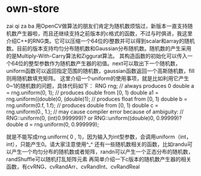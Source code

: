 # own-store
zai qi za ba
用OpenCV做算法的朋友们肯定为随机数烦恼过，新版本一直支持随机数产生器啦，而且还继续支持之前版本的c格式的函数，不过与时俱进，我这里介绍C++的RNG类。它可以压缩一个64位的i整数并可以得到scalar和array的随机数。目前的版本支持均匀分布随机数和Gaussian分布随机数。随机数的产生采用的是Multiply-With-Carry算法和Ziggurat算法。
其构造函数的初始化可以传入一个64位的整型参数作为随机数产生器的初值。next可以取出下一个随机数，uniform函数可以返回指定范围的随机数，gaussian函数返回一个高斯随机数，fill则用随机数填充矩阵。
这里介绍一个uniform的使用事项，就是比如利用它产生0~1的随机数的问题，具体代码如下：
RNG rng;
// always produces 0
double a = rng.uniform(0, 1);
// produces double from [0, 1)
double a1 = rng.uniform((double)0, (double)1);
// produces float from [0, 1)
double b = rng.uniform(0.f, 1.f);
// produces double from [0, 1)
double c = rng.uniform(0., 1.);
// may cause compiler error because of ambiguity:
// RNG::uniform(0, (int)0.999999)? or RNG::uniform((double)0, 0.99999)?
double d = rng.uniform(0, 0.999999);

就是不能写成rng.uniform( 0 , 1)，因为输入为int型参数，会调用uniform（int，int），只能产生0。请大家注意使用^_^
还有一些随机数相关的函数，比如randu可以产生一个均匀分布的随机数或者矩阵，randn可以产生一个正态分布的随机数，randShuffle可以随机打乱矩阵元素
再简单介绍一下c版本的随机数产生器的相关函数，有cvRNG、cvRandArr、cvRandInt、cvRandReal
